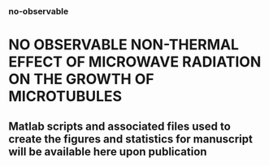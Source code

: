 ### no-observable
# NO OBSERVABLE NON-THERMAL EFFECT OF MICROWAVE RADIATION ON THE GROWTH OF MICROTUBULES

## Matlab scripts and associated files used to create the figures and statistics for manuscript will be available here upon publication
